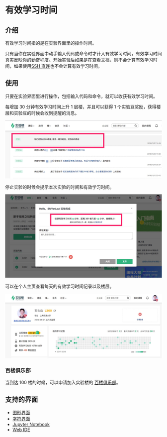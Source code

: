 # 有效学习时间

## 介绍

有效学习时间指的是在实验界面里的操作时间。

只有当你在实验界面中动手输入代码或命令时才计入有效学习时间，有效学习时间真实反映你的勤奋程度。开始实验后如果是在查看文档，则不会计算有效学习时间，如果使用[SSH 直连](../feature/ssh.md)也不会计算有效学习时间。

## 使用

只要在实验界面里进行操作，包括输入代码和命令，就可以收获有效学习时间。

每增加 30 分钟有效学习时间上升 1 层楼，并且可以获得 1 个实验豆奖励，获得楼层和实验豆的时候会收到提醒的消息。

![studytime1](../images/studytime1.jpg)

停止实验的时候会提示本次实验的时间和有效学习时间。

![studytimereminder](../images/studytimereminder.jpg)

可以在个人主页查看每天的有效学习时间记录以及楼层。

![studytimecheck](../images/studytimecheck.jpg)

### 百楼俱乐部

当到达 100 楼的时候，可以申请加入实验楼的 [百楼俱乐部](https://www.shiyanlou.com/questions/6512)。

## 支持的界面

* [图形界面](../feature/desktop.md)
* [字符界面](../feature/terminal.md)
* [Jupyter Notebook](feature/notebook.md)
* [Web IDE](../feature/webide.md)
